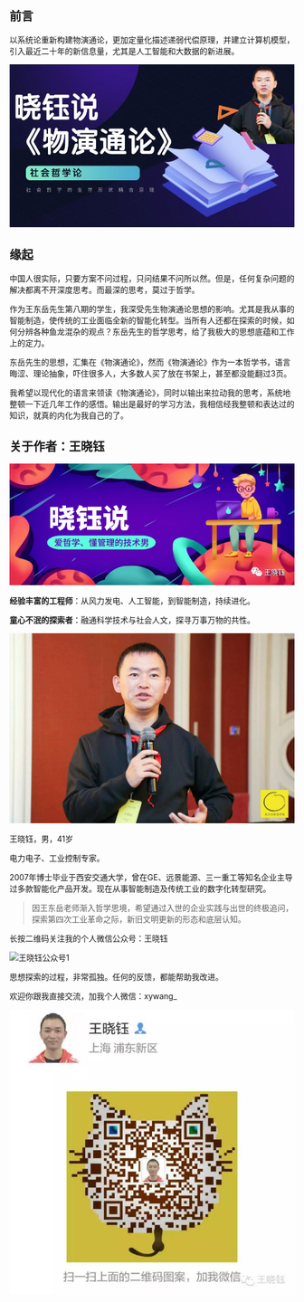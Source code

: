 ## 前言

以系统论重新构建物演通论，更加定量化描述递弱代偿原理，并建立计算机模型，引入最近二十年的新信息量，尤其是人工智能和大数据的新进展。

![cover](cover.jpg)

## 缘起

中国人很实际，只要方案不问过程，只问结果不问所以然。但是，任何复杂问题的解决都离不开深度思考。而最深的思考，莫过于哲学。

作为王东岳先生第八期的学生，我深受先生物演通论思想的影响。尤其是我从事的智能制造，使传统的工业面临全新的智能化转型。当所有人还都在探索的时候，如何分辨各种鱼龙混杂的观点？东岳先生的哲学思考，给了我极大的思想底蕴和工作上的定力。

东岳先生的思想，汇集在《物演通论》，然而《物演通论》作为一本哲学书，语言晦涩、理论抽象，吓住很多人，大多数人买了放在书架上，甚至都没能翻过3页。

我希望以现代化的语言来领读《物演通论》，同时以输出来拉动我的思考，系统地整顿一下近几年工作的感悟。输出是最好的学习方法，我相信经我整顿和表达过的知识，就真的内化为我自己的了。

## 关于作者：王晓钰

![签名档1](README/签名档1.jpg)

**经验丰富的工程师**：从风力发电、人工智能，到智能制造，持续进化。

**童心不泯的探索者**：融通科学技术与社会人文，探寻万事万物的共性。

![xywang](README/xywang.jpg)

王晓钰，男，41岁

电力电子、工业控制专家。

2007年博士毕业于西安交通大学，曾在GE、远景能源、三一重工等知名企业主导过多款智能化产品开发。现在从事智能制造及传统工业的数字化转型研究。

> 因王东岳老师渐入哲学思境，希望通过入世的企业实践与出世的终极追问，探索第四次工业革命之际，新旧文明更新的形态和底层认知。

长按二维码关注我的个人微信公众号：王晓钰

![王晓钰公众号1](README/王晓钰公众号1.png)

思想探索的过程，非常孤独。任何的反馈，都能帮助我改进。

欢迎你跟我直接交流，加我个人微信：xywang_

![王晓钰微信号](README/王晓钰微信号.png)